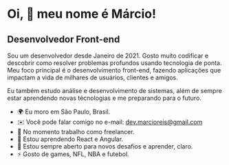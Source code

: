 Oi, 👋 meu nome é Márcio!
==========================

Desenvolvedor Front-end
-----------------------------

Sou um desenvolvedor desde Janeiro de 2021.
Gosto muito codificar e descobrir como resolver problemas profundos usando tecnologia de ponta.
Meu foco principal é o desenvolvimento front-end, fazendo aplicações que impactam a vida de milhares de usuários, clientes e amigos.

Eu também estudo análise e desenvolvimento de sistemas, além de sempre estar aprendendo novas técnologias e me preparando para o futuro.

* 🌍  Eu moro em São Paulo, Brasil.
* ✉️  Você pode falar comigo no e-mail: dev.marcioreis@gmail.com
* 🚀  No momento trabalho como freelancer.
* 🧠  Estou aprendendo React e Angular.
* 🤝  Estou sempre aberto para novos desafios e aprender, claro.
* ⚡  Gosto de games, NFL, NBA e futebol.

